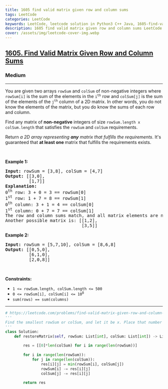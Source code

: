 ```yaml
---
title: 1605 find valid matrix given row and column sums
tags: LeetCode
categories: LeetCode
keywords: LeetCode, leetcode solution in Python3 C++ Java, 1605-find-valid-matrix-given-row-and-column-sums solution
description: 1605 find valid matrix given row and column sums LeetCode Solution Explained
cover: /assets/img/leetcode-cover-img.webp
---
```





<h2><a href="https://leetcode.com/problems/find-valid-matrix-given-row-and-column-sums/">1605. Find Valid Matrix Given Row and Column Sums</a></h2><h3>Medium</h3><hr><div><p>You are given two arrays <code>rowSum</code> and <code>colSum</code> of non-negative integers where <code>rowSum[i]</code> is the sum of the elements in the <code>i<sup>th</sup></code> row and <code>colSum[j]</code> is the sum of the elements of the <code>j<sup>th</sup></code> column of a 2D matrix. In other words, you do not know the elements of the matrix, but you do know the sums of each row and column.</p>

<p>Find any matrix of <strong>non-negative</strong> integers of size <code>rowSum.length x colSum.length</code> that satisfies the <code>rowSum</code> and <code>colSum</code> requirements.</p>

<p>Return <em>a 2D array representing <strong>any</strong> matrix that fulfills the requirements</em>. It's guaranteed that <strong>at least one </strong>matrix that fulfills the requirements exists.</p>

<p>&nbsp;</p>
<p><strong>Example 1:</strong></p>

<pre><strong>Input:</strong> rowSum = [3,8], colSum = [4,7]
<strong>Output:</strong> [[3,0],
         [1,7]]
<strong>Explanation:</strong> 
0<sup>th</sup> row: 3 + 0 = 3 == rowSum[0]
1<sup>st</sup> row: 1 + 7 = 8 == rowSum[1]
0<sup>th</sup> column: 3 + 1 = 4 == colSum[0]
1<sup>st</sup> column: 0 + 7 = 7 == colSum[1]
The row and column sums match, and all matrix elements are non-negative.
Another possible matrix is: [[1,2],
                             [3,5]]
</pre>

<p><strong>Example 2:</strong></p>

<pre><strong>Input:</strong> rowSum = [5,7,10], colSum = [8,6,8]
<strong>Output:</strong> [[0,5,0],
         [6,1,0],
         [2,0,8]]
</pre>

<p>&nbsp;</p>
<p><strong>Constraints:</strong></p>

<ul>
	<li><code>1 &lt;= rowSum.length, colSum.length &lt;= 500</code></li>
	<li><code>0 &lt;= rowSum[i], colSum[i] &lt;= 10<sup>8</sup></code></li>
	<li><code>sum(rows) == sum(columns)</code></li>
</ul>
</div>

---




```python
# https://leetcode.com/problems/find-valid-matrix-given-row-and-column-sums/
'''
Find the smallest rowSum or colSum, and let it be x. Place that number in the grid, and subtract x from rowSum and colSum. Continue until all the sums are satisfied.
'''
class Solution:
    def restoreMatrix(self, rowSum: List[int], colSum: List[int]) -> List[List[int]]:
        
        res = [[0]*len(colSum) for i in range(len(rowSum))]
        
        for i in range(len(rowSum)):
            for j in range(len(colSum)):
                res[i][j] = min(rowSum[i], colSum[j])
                rowSum[i] -= res[i][j]
                colSum[j] -= res[i][j]
        
        return res
```
